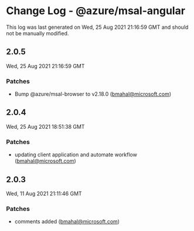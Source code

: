 # Change Log - @azure/msal-angular

This log was last generated on Wed, 25 Aug 2021 21:16:59 GMT and should not be manually modified.

<!-- Start content -->

## 2.0.5

Wed, 25 Aug 2021 21:16:59 GMT

### Patches

- Bump @azure/msal-browser to v2.18.0 (bmahal@microsoft.com)

## 2.0.4

Wed, 25 Aug 2021 18:51:38 GMT

### Patches

- updating client application and automate workflow (bmahal@microsoft.com)

## 2.0.3

Wed, 11 Aug 2021 21:11:46 GMT

### Patches

- comments added (bmahal@microsoft.com)
